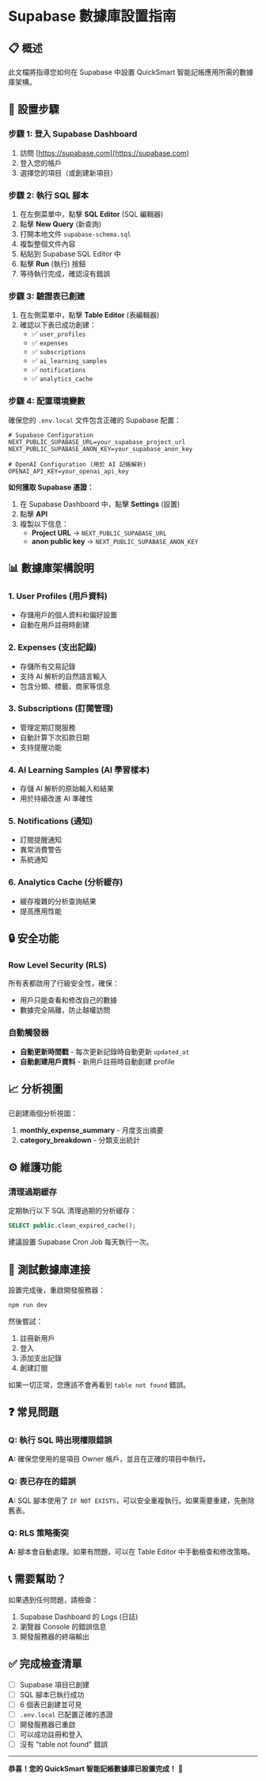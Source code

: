 # Supabase 數據庫設置指南

## 📋 概述

此文檔將指導您如何在 Supabase 中設置 QuickSmart 智能記帳應用所需的數據庫架構。

## 🚀 設置步驟

### 步驟 1: 登入 Supabase Dashboard

1. 訪問 [https://supabase.com](https://supabase.com)
2. 登入您的帳戶
3. 選擇您的項目（或創建新項目）

### 步驟 2: 執行 SQL 腳本

1. 在左側菜單中，點擊 **SQL Editor** (SQL 編輯器)
2. 點擊 **New Query** (新查詢)
3. 打開本地文件 `supabase-schema.sql`
4. 複製整個文件內容
5. 粘貼到 Supabase SQL Editor 中
6. 點擊 **Run** (執行) 按鈕
7. 等待執行完成，確認沒有錯誤

### 步驟 3: 驗證表已創建

1. 在左側菜單中，點擊 **Table Editor** (表編輯器)
2. 確認以下表已成功創建：
   - ✅ `user_profiles`
   - ✅ `expenses`
   - ✅ `subscriptions`
   - ✅ `ai_learning_samples`
   - ✅ `notifications`
   - ✅ `analytics_cache`

### 步驟 4: 配置環境變數

確保您的 `.env.local` 文件包含正確的 Supabase 配置：

```env
# Supabase Configuration
NEXT_PUBLIC_SUPABASE_URL=your_supabase_project_url
NEXT_PUBLIC_SUPABASE_ANON_KEY=your_supabase_anon_key

# OpenAI Configuration (用於 AI 記帳解析)
OPENAI_API_KEY=your_openai_api_key
```

**如何獲取 Supabase 憑證：**
1. 在 Supabase Dashboard 中，點擊 **Settings** (設置)
2. 點擊 **API**
3. 複製以下信息：
   - **Project URL** → `NEXT_PUBLIC_SUPABASE_URL`
   - **anon public key** → `NEXT_PUBLIC_SUPABASE_ANON_KEY`

## 📊 數據庫架構說明

### 1. User Profiles (用戶資料)
- 存儲用戶的個人資料和偏好設置
- 自動在用戶註冊時創建

### 2. Expenses (支出記錄)
- 存儲所有交易記錄
- 支持 AI 解析的自然語言輸入
- 包含分類、標籤、商家等信息

### 3. Subscriptions (訂閱管理)
- 管理定期訂閱服務
- 自動計算下次扣款日期
- 支持提醒功能

### 4. AI Learning Samples (AI 學習樣本)
- 存儲 AI 解析的原始輸入和結果
- 用於持續改進 AI 準確性

### 5. Notifications (通知)
- 訂閱提醒通知
- 異常消費警告
- 系統通知

### 6. Analytics Cache (分析緩存)
- 緩存複雜的分析查詢結果
- 提高應用性能

## 🔒 安全功能

### Row Level Security (RLS)
所有表都啟用了行級安全性，確保：
- 用戶只能查看和修改自己的數據
- 數據完全隔離，防止越權訪問

### 自動觸發器
- **自動更新時間戳** - 每次更新記錄時自動更新 `updated_at`
- **自動創建用戶資料** - 新用戶註冊時自動創建 profile

## 📈 分析視圖

已創建兩個分析視圖：
1. **monthly_expense_summary** - 月度支出摘要
2. **category_breakdown** - 分類支出統計

## ⚙️ 維護功能

### 清理過期緩存
定期執行以下 SQL 清理過期的分析緩存：

```sql
SELECT public.clean_expired_cache();
```

建議設置 Supabase Cron Job 每天執行一次。

## 🧪 測試數據庫連接

設置完成後，重啟開發服務器：

```bash
npm run dev
```

然後嘗試：
1. 註冊新用戶
2. 登入
3. 添加支出記錄
4. 創建訂閱

如果一切正常，您應該不會再看到 `table not found` 錯誤。

## ❓ 常見問題

### Q: 執行 SQL 時出現權限錯誤
**A:** 確保您使用的是項目 Owner 帳戶，並且在正確的項目中執行。

### Q: 表已存在的錯誤
**A:** SQL 腳本使用了 `IF NOT EXISTS`，可以安全重複執行。如果需要重建，先刪除舊表。

### Q: RLS 策略衝突
**A:** 腳本會自動處理。如果有問題，可以在 Table Editor 中手動檢查和修改策略。

## 📞 需要幫助？

如果遇到任何問題，請檢查：
1. Supabase Dashboard 的 Logs (日誌)
2. 瀏覽器 Console 的錯誤信息
3. 開發服務器的終端輸出

## ✅ 完成檢查清單

- [ ] Supabase 項目已創建
- [ ] SQL 腳本已執行成功
- [ ] 6 個表已創建並可見
- [ ] `.env.local` 已配置正確的憑證
- [ ] 開發服務器已重啟
- [ ] 可以成功註冊和登入
- [ ] 沒有 "table not found" 錯誤

---

**恭喜！您的 QuickSmart 智能記帳數據庫已設置完成！** 🎉
